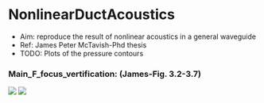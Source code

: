 # NonlinearDuctAcoustics
- Aim: reproduce the result of nonlinear acoustics in a general waveguide
- Ref: James Peter McTavish-Phd thesis
- TODO: Plots of the pressure contours



### Main_F_focus_vertification: (James-Fig. 3.2-3.7)


![](https://github.com/jiaqiwang969/NonlinearDuctAcoustics/blob/main/results/LL1.gif)
![](https://github.com/jiaqiwang969/NonlinearDuctAcoustics/blob/main/results/LL2.gif)


